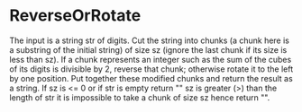 # ReverseOrRotate
The input is a string str of digits. Cut the string into chunks (a chunk here is a substring of the initial string) of size sz (ignore the last chunk if its size is less than sz).  If a chunk represents an integer such as the sum of the cubes of its digits is divisible by 2, reverse that chunk; otherwise rotate it to the left by one position. Put together these modified chunks and return the result as a string.  If      sz is &lt;= 0 or if str is empty return ""     sz is greater (>) than the length of str it is impossible to take a chunk of size sz hence return "".
